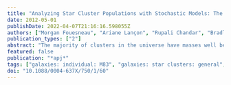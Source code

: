 ```yaml
---
title: "Analyzing Star Cluster Populations with Stochastic Models: The Hubble Space Telescope/Wide Field Camera 3 Sample of Clusters in M83"
date: 2012-05-01
publishDate: 2022-04-07T21:16:16.598055Z
authors: ["Morgan Fouesneau", "Ariane Lançon", "Rupali Chandar", "Bradley C. Whitmore"]
publication_types: ["2"]
abstract: "The majority of clusters in the universe have masses well below 10$^5$ M $_ensuremathødot$. Hence, their integrated fluxes and colors can be affected by the presence or absence of a few bright stars introduced by stochastic sampling of the stellar mass function. Specific methods are being developed to extend the analysis of cluster energy distributions into the low-mass regime. In this paper, we apply such a method to real observations of star clusters, in the nearby spiral galaxy M83. We reassess the ages and masses of a sample of 1242 clusters for which UBVIHensuremathα fluxes were obtained from observations with the Wide Field Camera 3 instrument on board the Hubble Space Telescope. Synthetic clusters with known properties are used to characterize the limitations of the method (valid range and resolution in age and mass, method artifacts). The ensemble of color predictions of the discrete cluster models are in good agreement with the distribution of observed colors. We emphasize the important role of the Hensuremathα data in the assessment of the fraction of young objects, particularly in breaking the age-extinction degeneracy that hampers an analysis based on UBVI data only. We find the mass distribution of the cluster sample to follow a power law of index -2.1 ensuremath± 0.2, and the distribution of ages a power law of index -1.0 ensuremath± 0.2 for log (M/ M $_ensuremathødot$) > 3.5, and ages between 10$^7$ and 10$^9$ yr. An extension of our main method, which makes full use of the probability distributions of age and mass obtained for the individual clusters of the sample, is explored. It produces similar power-law slopes and will deserve further investigation. Although the properties derived for individual clusters significantly differ from those obtained with traditional, non- stochastic models in about 30% of the objects, the first-order aspect of the age and mass distributions is similar to those obtained previously for this M83 sample in the range of overlap of the studies. We extend the power-law description to lower masses with better mass and age resolution and without most of the artifacts produced by the classical method."
featured: false
publication: "*apj*"
tags: ["galaxies: individual: M83", "galaxies: star clusters: general", "methods: data analysis", "methods: statistical", "techniques: photometric", "Astrophysics - Cosmology and Nongalactic Astrophysics"]
doi: "10.1088/0004-637X/750/1/60"
---
```


